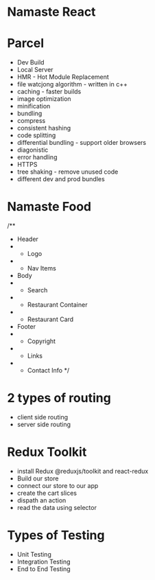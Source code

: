# Namaste React

# Parcel
- Dev Build
- Local Server
- HMR - Hot Module Replacement
- file watcjong algorithm - written in c++
- caching - faster builds
- image optimization
- minification
- bundling
- compress
- consistent hashing
- code splitting
- differential bundling - support older browsers
- diagonistic
- error handling
- HTTPS
- tree shaking - remove unused code
- different dev and prod bundles

# Namaste Food

/**
 * Header
 *  - Logo
 *  - Nav Items
 * Body
 *  - Search
 *  - Restaurant Container
 *    - Restaurant Card
 * Footer
 *  - Copyright
 *  - Links
 *  - Contact Info
 */

 # 2 types of routing
  - client side routing
  - server side routing

 # Redux Toolkit
   - install Redux @reduxjs/toolkit and react-redux
   - Build our store
   - connect our store to our app
   - create the cart slices
   - dispath an action
   - read the data using selector


 # Types of Testing
   - Unit Testing
   - Integration Testing
   - End to End Testing